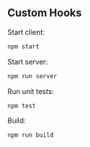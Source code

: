 ## **Custom Hooks**

Start client:

```bash
npm start
```

Start server:

```bash
npm run server
```

Run unit tests:
```bash
npm test
```

Build:
```bash
npm run build
```